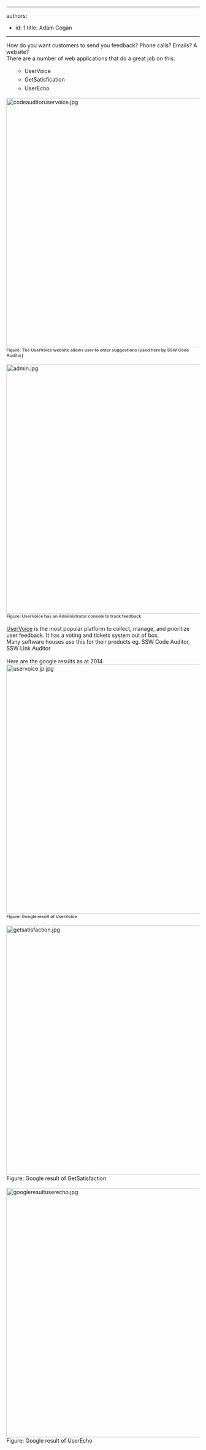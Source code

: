 

---
authors:
  - id: 1
    title: Adam Cogan
---




<span class='intro'> <p>​​How do you want customers to send you feedback? Phone calls? Emails? A website?&#160;<br>There are a number of web applications that do a great job on this&#58;</p> </span>

<ul><ul><li> 
         <span style="line-height&#58;1.6;background-color&#58;initial;"></span>
         <span style="line-height&#58;1.6;background-color&#58;initial;"></span>
         <span style="line-height&#58;1.6;background-color&#58;initial;"></span>
         <span style="line-height&#58;1.6;background-color&#58;initial;"></span><span style="line-height&#58;1.6;background-color&#58;initial;"></span><span style="line-height&#58;1.6;background-color&#58;initial;">U</span><span style="line-height&#58;1.6;background-color&#58;initial;">serVoice</span></li><li> 
         <span style="line-height&#58;1.6;background-color&#58;initial;"></span>
         <span style="white-space&#58;nowrap;line-height&#58;1.6;background-color&#58;initial;"></span>
         <span style="white-space&#58;nowrap;line-height&#58;1.6;background-color&#58;initial;"></span>
         <span style="white-space&#58;nowrap;line-height&#58;1.6;background-color&#58;initial;"></span>
         <span style="white-space&#58;nowrap;line-height&#58;1.6;background-color&#58;initial;"></span>
         <span style="white-space&#58;nowrap;line-height&#58;1.6;background-color&#58;initial;"></span><span style="white-space&#58;nowrap;line-height&#58;1.6;background-color&#58;initial;"></span><span style="white-space&#58;nowrap;line-height&#58;1.6;background-color&#58;initial;">G</span><span style="white-space&#58;nowrap;line-height&#58;1.6;background-color&#58;initial;">etSati</span><span style="white-space&#58;nowrap;line-height&#58;1.6;background-color&#58;initial;">sfication​</span></li><li> 
         <span style="line-height&#58;1.6;background-color&#58;initial;">U</span><span style="line-height&#58;1.6;background-color&#58;initial;"></span><span style="line-height&#58;1.6;background-color&#58;initial;"></span><span style="line-height&#58;1.6;background-color&#58;initial;"></span><span style="line-height&#58;1.6;background-color&#58;initial;"></span><span style="line-height&#58;1.6;background-color&#58;initial;"></span><span style="line-height&#58;1.6;background-color&#58;initial;">serE</span><span style="line-height&#58;1.6;background-color&#58;initial;">cho​</span></li></ul></ul> 
<img src="/SoftwareDevelopment/RulesToBetterBugReporting/PublishingImages/codeauditoruservoice.jpg" alt="codeauditoruservoice.jpg" style="width&#58;650px;" />
<span style="color&#58;#555555;font-size&#58;11px;font-weight&#58;bold;">Figure&#58; The UserVoice website allows user to enter suggestions (used he</span><span style="color&#58;#555555;font-size&#58;11px;font-weight&#58;bold;">re b​y SSW Code Auditor)</span>
<div> 
   <span class="ssw15-rteStyle-Caption" style="font-size&#58;11pt;font-family&#58;calibri, sans-serif;">
      <span style="font-weight&#58;normal;">
         <br></span></span></div>
<img src="/SoftwareDevelopment/RulesToBetterBugReporting/PublishingImages/admin.jpg" alt="admin.jpg" style="width&#58;650px;" />
<span style="color&#58;#555555;font-size&#58;11px;font-weight&#58;bold;">Figure&#58; UserVoice has an Administrator console to track feedback</span><br>​
<div> 
   <a href="https&#58;//www.uservoice.com/">UserVoice</a>&#160;is the most popular platform to collect, manage, and prioritize user feedback. It has a voting and tickets system out of box. 
   <div>Many software houses use this for their products eg. SSW Code Auditor, SSW Link Auditor<span class="ssw15-rteStyle-Caption" style="font-size&#58;11pt;font-family&#58;calibri, sans-serif;"><span style="font-weight&#58;normal;"><br></span></span></div><div> 
      <br> 
   </div><div>Here are the google results as at 2014​<br></div><div> 
      <img src="/SoftwareDevelopment/RulesToBetterBugReporting/PublishingImages/uservoice.jp.jpg" alt="uservoice.jp.jpg" style="width&#58;650px;" /> 
      <span style="color&#58;#555555;font-size&#58;11px;font-weight&#58;bold;">Figure&#58; Google result of UserVoice​<span style="font-weight&#58;normal;"></span>​​ </span></div><div> 
      <br> 
   </div><div> 
      <img src="/SoftwareDevelopment/RulesToBetterBugReporting/PublishingImages/getsatisfaction.jpg" alt="getsatisfaction.jpg" style="width&#58;650px;" /> 
      <span class="ssw15-rteStyle-Caption">Figure&#58; Google result of GetSatisfaction​</span></div><div> 
      <span class="ssw15-rteStyle-Caption">
         <br></span></div><div> 
      <span class="ssw15-rteStyle-Caption">
         <img src="/SoftwareDevelopment/RulesToBetterBugReporting/SiteAssets/Pages/Do-you-use-UserVoice-website-to-manage-feedback/googleresultuserecho.jpg" alt="googleresultuserecho.jpg" style="width&#58;650px;" />
         <br>
         <span style="font-weight&#58;normal;"></span>Figure&#58; Google result of UserEcho<br><span style="font-weight&#58;normal;"></span><br></span></div><p></p><p></p></div>


